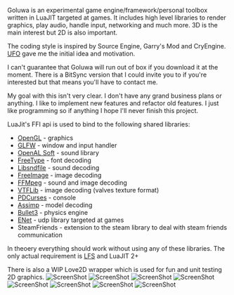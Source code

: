 Goluwa is an experimental game engine/framework/personal toolbox written in LuaJIT targeted at games. It includes high level libraries to render graphics, play audio, handle input, networking and much more. 3D is the main interest but 2D is also important.

The coding style is inspired by Source Engine, Garry's Mod and CryEngine. [UFO](https://github.com/malkia/ufo) gave me the initial idea and motivation.

I can't guarantee that Goluwa will run out of box if you download it at the moment. There is a BitSync version that I could invite you to if you're interested but that means you'll have to contact me.

My goal with this isn't very clear. I don't have any grand business plans or anything. I like to implement new features and refactor old features. I just like programming so if anything I hope I'll never finish this project.

LuaJit's FFI api is used to bind to the following shared libraries:

* [OpenGL](http://www.opengl.org/) - graphics
* [GLFW](https://github.com/glfw/glfw) - window and input handler
* [OpenAL Soft](http://kcat.strangesoft.net/openal.html) - sound library
* [FreeType](http://www.freetype.org/) - font decoding
* [Libsndfile](http://www.mega-nerd.com/libsndfile/) - sound decoding
* [FreeImage](http://freeimage.sourceforge.net/) - image decoding
* [FFMpeg](http://ffmpeg.org/) - sound and image decoding
* [VTFLib](https://github.com/panzi/VTFLib) - image decoding (valves texture format)
* [PDCurses](http://www.projectpluto.com/win32a.htm) - console
* [Assimp](https://github.com/assimp/assimp) - model decoding
* [Bullet3](https://github.com/bulletphysics/bullet3) - physics engine
* [ENet](https://github.com/lsalzman/enet) - udp library targeted at games
* SteamFriends - extension to the steam library to deal with steam friends communication

In theoery everything should work without using any of these libraries. The only actual requirement is [LFS](https://github.com/keplerproject/luafilesystem) and LuaJIT 2+

There is also a WIP Love2D wrapper which is used for fun and unit testing 2D graphics.
![ScreenShot](https://dl.dropboxusercontent.com/u/244444/ShareX/2014-11/2014-11-18_22-34-03.png)
![ScreenShot](https://dl.dropboxusercontent.com/u/244444/ShareX/2014-11/2014-11-18_22-37-16.png)
![ScreenShot](https://dl.dropboxusercontent.com/u/244444/ShareX/2014-08/2014-08-16_01-53-14.jpg)
![ScreenShot](https://dl.dropboxusercontent.com/u/244444/ShareX/2014-11/2014-11-18_22-38-33.png)
![ScreenShot](https://dl.dropboxusercontent.com/u/244444/ShareX/2014-06/2014-06-04_17-21-33.png)
![ScreenShot](https://dl.dropbox.com/u/244444/ShareX/2014-05/2014-05-02_04-20-26.png)
![ScreenShot](https://dl.dropbox.com/u/244444/ShareX/2014-05/2014-05-02_04-21-03.png)
![ScreenShot](https://dl.dropbox.com/u/244444/ShareX/2014-05/2014-05-02_04-28-32.png)
